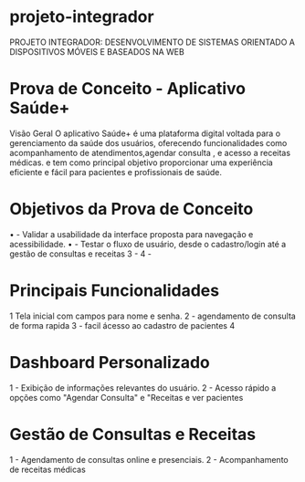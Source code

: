 # projeto-integrador
 PROJETO INTEGRADOR: DESENVOLVIMENTO DE SISTEMAS ORIENTADO A 
DISPOSITIVOS MÓVEIS E BASEADOS NA WEB

# Prova de Conceito - Aplicativo Saúde+
Visão Geral
 O aplicativo Saúde+ é uma plataforma digital voltada para o gerenciamento da saúde dos usuários, oferecendo funcionalidades como acompanhamento de atendimentos,agendar consulta , e acesso a receitas médicas. e tem como principal objetivo proporcionar uma  experiência eficiente e fácil para pacientes e profissionais de saúde.
 
 
 # Objetivos da Prova de Conceito
 • - Validar a usabilidade da interface proposta para navegação e acessibilidade.
 • - Testar o fluxo de usuário, desde o cadastro/login até a gestão de consultas e receitas
 3 - 
 4 -

 # Principais Funcionalidades

 1 Tela inicial com campos para nome e senha.
 2 - agendamento de consulta de forma rapida
 3 - facil ácesso ao cadastro de pacientes 
 4

  # Dashboard Personalizado
 1 - Exibição de informações relevantes do usuário.
 2 - Acesso rápido a opções como "Agendar Consulta" e "Receitas e ver pacientes

 # Gestão de Consultas e Receitas
 1 - Agendamento de consultas online e presenciais.
 2 - Acompanhamento de receitas médicas

 

 
 
